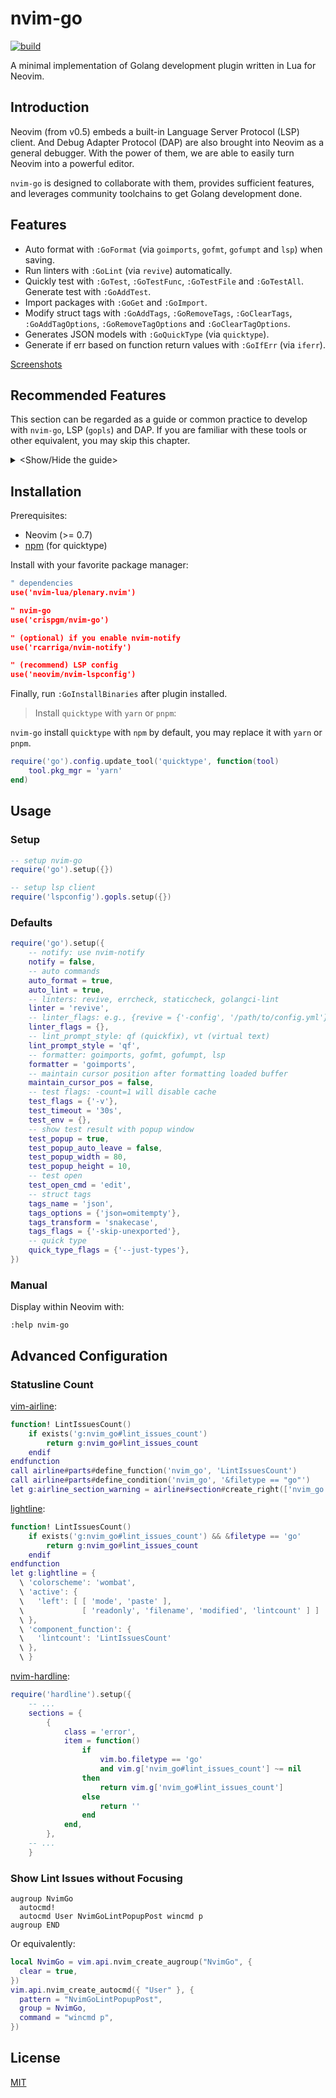 # nvim-go

[![build](https://github.com/crispgm/nvim-go/actions/workflows/ci.yml/badge.svg)](https://github.com/crispgm/nvim-go/actions/workflows/ci.yml)

A minimal implementation of Golang development plugin written in Lua for Neovim.

## Introduction

Neovim (from v0.5) embeds a built-in Language Server Protocol (LSP) client. And Debug Adapter Protocol (DAP) are also brought into Neovim as a general debugger. With the power of them, we are able to easily turn Neovim into a powerful editor.

`nvim-go` is designed to collaborate with them, provides sufficient features, and leverages community toolchains to get Golang development done.

## Features

- Auto format with `:GoFormat` (via `goimports`, `gofmt`, `gofumpt` and `lsp`) when saving.
- Run linters with `:GoLint` (via `revive`) automatically.
- Quickly test with `:GoTest`, `:GoTestFunc`, `:GoTestFile` and `:GoTestAll`. Generate test with `:GoAddTest`.
- Import packages with `:GoGet` and `:GoImport`.
- Modify struct tags with `:GoAddTags`, `:GoRemoveTags`, `:GoClearTags`, `:GoAddTagOptions`, `:GoRemoveTagOptions` and `:GoClearTagOptions`.
- Generates JSON models with `:GoQuickType` (via `quicktype`).
- Generate if err based on function return values with `:GoIfErr` (via `iferr`).

[Screenshots](https://github.com/crispgm/nvim-go/wiki#screenshots)

## Recommended Features

This section can be regarded as a guide or common practice to develop with `nvim-go`, LSP (`gopls`) and DAP.
If you are familiar with these tools or other equivalent, you may skip this chapter.

<details>
<summary>&lt;Show/Hide the guide&gt;</summary>

### Language Server

Language server provides vital language features to make Golang development easy.
We highly recommend you to use LSP client together with `nvim-go`.

1. Setup `gopls` with [neovim/nvim-lspconfig](https://github.com/neovim/nvim-lspconfig).
2. Setup your favorite completion engine such as [nvim-cmp](https://github.com/hrsh7th/nvim-cmp).
3. Setup and map the following methods based on what you need:

- Declaration: `vim.lsp.buf.declaration()`
- Definition: `vim.lsp.buf.definition()` and `vim.lsp.buf.type_definition()`
- Implementation: `vim.lsp.buf.implementation()`
- Hover: `vim.lsp.buf.hover()`
- Signature: `vim.lsp.buf.signature_help()`
- References: `vim.lsp.buf.reference()`
- Symbols: `vim.lsp.buf.document_symbol()` and `vim.lsp.buf.workspace_symbol()`
- Rename: `vim.lsp.buf.rename()`
- Format: `vim.lsp.buf.format()`, also works with `GoFormat`.
- Diagnostic: `vim.diagnostic` will also show lint issues with Virtual Text, which runs [`go/analysis`](https://github.com/golang/tools/tree/master/gopls/internal/lsp/analysis). You may disable `auto_lint` if this works well with your project.

For details of `gopls`, please refer to <https://github.com/golang/tools/blob/master/gopls/doc/design/design.md#features>.

### Debugger

- [nvim-dap](https://github.com/mfussenegger/nvim-dap)

</details>

## Installation

Prerequisites:

- Neovim (>= 0.7)
- [npm](https://www.npmjs.com) (for quicktype)

Install with your favorite package manager:

```lua
" dependencies
use('nvim-lua/plenary.nvim')

" nvim-go
use('crispgm/nvim-go')

" (optional) if you enable nvim-notify
use('rcarriga/nvim-notify')

" (recommend) LSP config
use('neovim/nvim-lspconfig')
```

Finally, run `:GoInstallBinaries` after plugin installed.

> Install `quicktype` with `yarn` or `pnpm`:

`nvim-go` install `quicktype` with `npm` by default, you may replace it with `yarn` or `pnpm`.

```lua
require('go').config.update_tool('quicktype', function(tool)
    tool.pkg_mgr = 'yarn'
end)
```

## Usage

### Setup

```lua
-- setup nvim-go
require('go').setup({})

-- setup lsp client
require('lspconfig').gopls.setup({})
```

### Defaults

```lua
require('go').setup({
    -- notify: use nvim-notify
    notify = false,
    -- auto commands
    auto_format = true,
    auto_lint = true,
    -- linters: revive, errcheck, staticcheck, golangci-lint
    linter = 'revive',
    -- linter_flags: e.g., {revive = {'-config', '/path/to/config.yml'}}
    linter_flags = {},
    -- lint_prompt_style: qf (quickfix), vt (virtual text)
    lint_prompt_style = 'qf',
    -- formatter: goimports, gofmt, gofumpt, lsp
    formatter = 'goimports',
    -- maintain cursor position after formatting loaded buffer
    maintain_cursor_pos = false,
    -- test flags: -count=1 will disable cache
    test_flags = {'-v'},
    test_timeout = '30s',
    test_env = {},
    -- show test result with popup window
    test_popup = true,
    test_popup_auto_leave = false,
    test_popup_width = 80,
    test_popup_height = 10,
    -- test open
    test_open_cmd = 'edit',
    -- struct tags
    tags_name = 'json',
    tags_options = {'json=omitempty'},
    tags_transform = 'snakecase',
    tags_flags = {'-skip-unexported'},
    -- quick type
    quick_type_flags = {'--just-types'},
})
```

### Manual

Display within Neovim with:

```vim
:help nvim-go
```

## Advanced Configuration

### Statusline Count

[vim-airline](https://github.com/vim-airline/vim-airline):

```lua
function! LintIssuesCount()
    if exists('g:nvim_go#lint_issues_count')
        return g:nvim_go#lint_issues_count
    endif
endfunction
call airline#parts#define_function('nvim_go', 'LintIssuesCount')
call airline#parts#define_condition('nvim_go', '&filetype == "go"')
let g:airline_section_warning = airline#section#create_right(['nvim_go'])
```

[lightline](https://github.com/itchyny/lightline.vim):

```lua
function! LintIssuesCount()
    if exists('g:nvim_go#lint_issues_count') && &filetype == 'go'
        return g:nvim_go#lint_issues_count
    endif
endfunction
let g:lightline = {
  \ 'colorscheme': 'wombat',
  \ 'active': {
  \   'left': [ [ 'mode', 'paste' ],
  \             [ 'readonly', 'filename', 'modified', 'lintcount' ] ]
  \ },
  \ 'component_function': {
  \   'lintcount': 'LintIssuesCount'
  \ },
  \ }
```

[nvim-hardline](https://github.com/ojroques/nvim-hardline):

```lua
require('hardline').setup({
    -- ...
    sections = {
        {
            class = 'error',
            item = function()
                if
                    vim.bo.filetype == 'go'
                    and vim.g['nvim_go#lint_issues_count'] ~= nil
                then
                    return vim.g['nvim_go#lint_issues_count']
                else
                    return ''
                end
            end,
        },
    -- ...
    }
```

### Show Lint Issues without Focusing

```viml
augroup NvimGo
  autocmd!
  autocmd User NvimGoLintPopupPost wincmd p
augroup END
```

Or equivalently:

```lua
local NvimGo = vim.api.nvim_create_augroup("NvimGo", {
  clear = true,
})
vim.api.nvim_create_autocmd({ "User" }, {
  pattern = "NvimGoLintPopupPost",
  group = NvimGo,
  command = "wincmd p",
})
```

## License

[MIT](/LICENSE)
